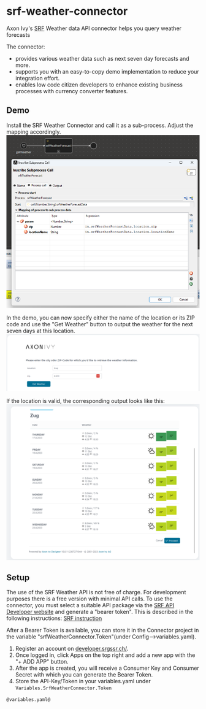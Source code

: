 # srf-weather-connector

Axon Ivy's [SRF](https://developer.srgssr.ch/api-catalog/srf-weather) Weather data API
connector helps you query weather forecasts

The connector:

* provides various weather data such as next seven day forecasts and more.
* supports you with an easy-to-copy demo implementation to reduce your
  integration effort.
* enables low code citizen developers to enhance existing business processes
  with currency converter features.

## Demo

Install the SRF Weather Connector and call it as a sub-process. Adjust the mapping accordingly.
![set connector as subprocess](images/demo1.png)

In the demo, you can now specify either the name of the location or its ZIP code and use the "Get Weather" button to output the weather for the next seven days at this location.
![enter data name or zip](images/demo2.png)

If the location is valid, the corresponding output looks like this:
![final output](images/demo3.png)

## Setup

The use of the SRF Weather API is not free of charge. For development purposes there is a free version with minimal API calls.
To use the connector, you must select a suitable API package via the [SRF API Developer website](https://developer.srgssr.ch/api-catalog/srf-weather) and generate a "bearer token". 
This is described in the following instructions: [SRF instruction](https://developer.srgssr.ch/getting-started/easy-description-get-accesstoken)

After a Bearer Token is available, you can store it in the Connector project in the variable "srfWeatherConnector.Token"(under Config-->variables.yaml).
1. Register an account on [developer.srgssr.ch/](https://developer.srgssr.ch/).
2. Once logged in, click Apps on the top right and add a new app with the "+ ADD APP" button.
3. After the app is created, you will receive a Consumer Key and Consumer Secret with which you can generate the Bearer Token.
4. Store the API-Key/Token in your variables.yaml under `Variables.SrfWeatherConnector.Token`

```
@variables.yaml@
```